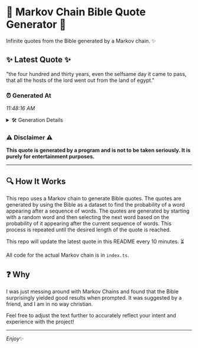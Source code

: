 # 📖 Markov Chain Bible Quote Generator 📖

Infinite quotes from the Bible generated by a Markov chain. ✨

## ✨ Latest Quote ✨
"the four hundred and thirty years, even the selfsame day it came to pass, that all the hosts of the lord went out from the land of egypt."

### ⏰ Generated At
*11:48:16 AM*

<details>
    <summary>🛠️ Generation Details</summary>
    <p>
        <strong>🌱 Seed:</strong> the<br>
        <strong>🔄 Iterations:</strong> 27<br>
        <strong>📜 Context History:</strong><br>[ the ]: four<br>[ the, four ]: hundred<br>[ the, four, hundred ]: and<br>[ the, four, hundred, and ]: thirty<br>[ the, four, hundred, and, thirty ]: years,<br>[ the, four, hundred, and, thirty, years, ]: even<br>[ four, hundred, and, thirty, years,, even ]: the<br>[ hundred, and, thirty, years,, even, the ]: selfsame<br>[ and, thirty, years,, even, the, selfsame ]: day<br>[ thirty, years,, even, the, selfsame, day ]: it<br>[ years,, even, the, selfsame, day, it ]: came<br>[ even, the, selfsame, day, it, came ]: to<br>[ the, selfsame, day, it, came, to ]: pass,<br>[ selfsame, day, it, came, to, pass, ]: that<br>[ day, it, came, to, pass,, that ]: all<br>[ it, came, to, pass,, that, all ]: the<br>[ came, to, pass,, that, all, the ]: hosts<br>[ to, pass,, that, all, the, hosts ]: of<br>[ pass,, that, all, the, hosts, of ]: the<br>[ that, all, the, hosts, of, the ]: lord<br>[ all, the, hosts, of, the, lord ]: went<br>[ the, hosts, of, the, lord, went ]: out<br>[ hosts, of, the, lord, went, out ]: from<br>[ of, the, lord, went, out, from ]: the<br>[ the, lord, went, out, from, the ]: land<br>[ lord, went, out, from, the, land ]: of<br>[ went, out, from, the, land, of ]: egypt.<br>
    </p>
</details>

### ⚠️ Disclaimer ⚠️
**This quote is generated by a program and is not to be taken seriously. It is purely for entertainment purposes.**

---

## 🔍 How It Works

This repo uses a Markov chain to generate Bible quotes. The quotes are generated by using the Bible as a dataset to find the probability of a word appearing after a sequence of words. The quotes are generated by starting with a random word and then selecting the next word based on the probability of it appearing after the current sequence of words. This process is repeated until the desired length of the quote is reached.

This repo will update the latest quote in this README every 10 minutes. ⏳

All code for the actual Markov chain is in `index.ts`.

## ❓ Why

I was just messing around with Markov Chains and found that the Bible surprisingly yielded good results when prompted. 
It was suggested by a friend, and I am in no way christian.

Feel free to adjust the text further to accurately reflect your intent and experience with the project!

---

*Enjoy*✨
